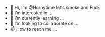 - 👋 Hi, I’m @Hornytime let's smoke and Fuck
- 👀 I’m interested in ...
- 🌱 I’m currently learning ...
- 💞️ I’m looking to collaborate on ...
- 📫 How to reach me ...

<!---
Hornytime/Hornytime is a ✨ special ✨ repository because its `README.md` (this file) appears on your GitHub profile.
You can click the Preview link to take a look at your changes.
--->
